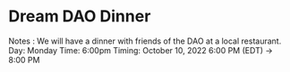 # Dream DAO Dinner

Notes : We will have a dinner with friends of the DAO at a local restaurant. 
Day: Monday
Time: 6:00pm
Timing: October 10, 2022 6:00 PM (EDT) → 8:00 PM